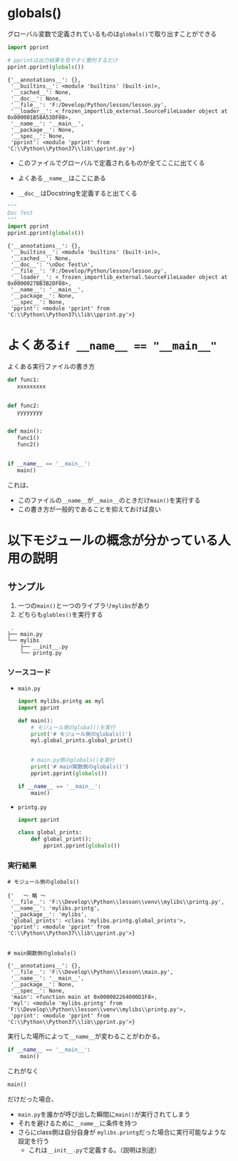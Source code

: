 # globals()

グローバル変数で定義されているものは`globals()`で取り出すことができる


```python
import pprint

# pprintは出力結果を見やすく整列するだけ
pprint.pprint(globals())
```

```
{'__annotations__': {},
 '__builtins__': <module 'builtins' (built-in)>,
 '__cached__': None,
 '__doc__': None,
 '__file__': 'F:/Develop/Python/lesson/lesson.py',
 '__loader__': <_frozen_importlib_external.SourceFileLoader object at 0x000001B58A53DF08>,
 '__name__': '__main__',
 '__package__': None,
 '__spec__': None,
 'pprint': <module 'pprint' from 'C:\\Python\\Python37\\lib\\pprint.py'>}
 ```
 
 - このファイルでグローバルで定義されるものが全てここに出てくる
 - よくある`__name__`はここにある
 
 - `__doc__`はDocstringを定義すると出てくる
 ```python
"""
Doc Test
"""
import pprint
pprint.pprint(globals())
```

```
{'__annotations__': {},
 '__builtins__': <module 'builtins' (built-in)>,
 '__cached__': None,
 '__doc__': '\nDoc Test\n',
 '__file__': 'F:/Develop/Python/lesson/lesson.py',
 '__loader__': <_frozen_importlib_external.SourceFileLoader object at 0x0000027BB3B2DF08>,
 '__name__': '__main__',
 '__package__': None,
 '__spec__': None,
 'pprint': <module 'pprint' from 'C:\\Python\\Python37\\lib\\pprint.py'>}
```
 
 
 # よくある`if __name__ == "__main__" `
 
 よくある実行ファイルの書き方
 
 ```python
 def func1:
    xxxxxxxxx


def func2:
    yyyyyyyy


def main():
    func1()
    func2()


if __name__ == '__main__':
    main()
```
 
これは、
 - このファイルの`__name__`が`__main__`のときだけ`main()`を実行する
 - この書き方が一般的であることを抑えておけば良い


# 以下モジュールの概念が分かっている人用の説明


## サンプル
 
1.  一つの`main()`と一つのライブラリ`mylibs`があり
2.  どちらも`globles()`を実行する


```
 .
├── main.py
└── mylibs
    ├── __init__.py
    └── printg.py
 ```

### ソースコード

- `main.py`

    ```python
    import mylibs.printg as myl
    import pprint

    def main():
        # モジュール側のglobal()を実行
        print('# モジュール側のglobals()')
        myl.global_prints.global_print()

		
        # main.py側のglobals()を実行
        print('# main関数側のglobals()')
        pprint.pprint(globals())

    if __name__ == '__main__':
        main()
    ```
    
    
- `printg.py`
    ```python
    import pprint

    class global_prints:
        def global_print():
            pprint.pprint(globals())
    ```
 
 ### 実行結果
```
# モジュール側のglobals()

{'   ～ 略 ～
 '__file__': 'F:\\Develop\\Python\\lesson\\venv\\mylibs\\printg.py',
 '__name__': 'mylibs.printg',
 '__package__': 'mylibs',
 'global_prints': <class 'mylibs.printg.global_prints'>,
 'pprint': <module 'pprint' from 'C:\\Python\\Python37\\lib\\pprint.py'>}


# main関数側のglobals()

{'__annotations__': {},
 '__file__': 'F:\\Develop\\Python\\lesson\\main.py',
 '__name__': '__main__',
 '__package__': None,
 '__spec__': None,
 'main': <function main at 0x000002264000D1F8>,
 'myl': <module 'mylibs.printg' from 'F:\\Develop\\Python\\lesson\\venv\\mylibs\\printg.py'>,
 'pprint': <module 'pprint' from 'C:\\Python\\Python37\\lib\\pprint.py'>}
 ```
 
実行した場所によって`__name__`が変わることがわかる。


 

```python
if __name__ == '__main__':
    main()
```

これがなく

```python
main()
```

だけだった場合、    
- `main.py`を誰かが呼び出した瞬間に`main()`が実行されてしまう     
- それを避けるために`__name__`に条件を持つ
- さらにclass側は自分自身が `mylibs.printg`だった場合に実行可能なような設定を行う
    - これは`__init__.py`で定義する。（説明は別途）
 
 
 
 